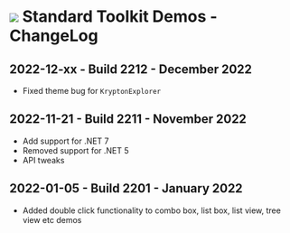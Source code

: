 # <img src="https://github.com/Krypton-Suite/Standard-Toolkit-Demos/blob/master/Krypton.png?raw=true"> Standard Toolkit Demos - ChangeLog

## 2022-12-xx - Build 2212 - December 2022
* Fixed theme bug for `KryptonExplorer`

## 2022-11-21 - Build 2211 - November 2022
* Add support for .NET 7
* Removed support for .NET 5
* API tweaks

## 2022-01-05 - Build 2201 - January 2022
* Added double click functionality to combo box, list box, list view, tree view etc demos